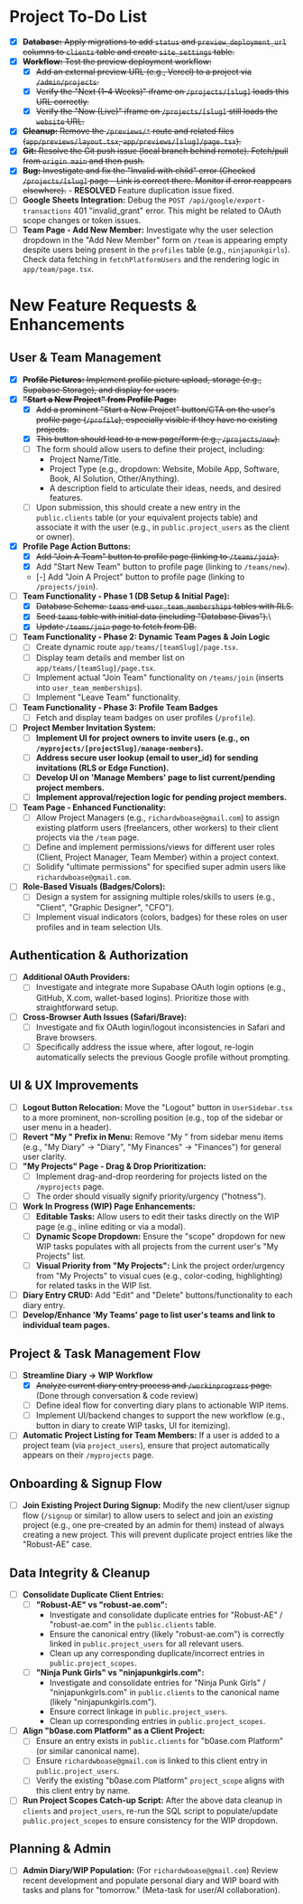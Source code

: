 # Project To-Do List

- [x] ~~**Database:** Apply migrations to add `status` and `preview_deployment_url` columns to `clients` table and create `site_settings` table.~~
- [x] ~~**Workflow:** Test the preview deployment workflow:~~
    - [x] ~~Add an external preview URL (e.g., Vercel) to a project via `/admin/projects`.~~
    - [x] ~~Verify the "Next (1-4 Weeks)" iframe on `/projects/[slug]` loads this URL correctly.~~
    - [x] ~~Verify the "Now (Live)" iframe on `/projects/[slug]` still loads the `website` URL.~~
- [x] ~~**Cleanup:** Remove the `/previews/*` route and related files (`app/previews/layout.tsx`, `app/previews/[slug]/page.tsx`).~~
- [x] ~~**Git:** Resolve the Git push issue (local branch behind remote). Fetch/pull from `origin main` and then push.~~
- [x] ~~**Bug:** Investigate and fix the "Invalid <Link> with <a> child" error (Checked `/projects/[slug]` page - Link is correct there. Monitor if error reappears elsewhere).~~ - **RESOLVED** Feature duplication issue fixed.
- [ ] **Google Sheets Integration:** Debug the `POST /api/google/export-transactions` 401 "invalid_grant" error. This might be related to OAuth scope changes or token issues.
- [ ] **Team Page - Add New Member:** Investigate why the user selection dropdown in the "Add New Member" form on `/team` is appearing empty despite users being present in the `profiles` table (e.g., `ninjapunkgirls`). Check data fetching in `fetchPlatformUsers` and the rendering logic in `app/team/page.tsx`.

# New Feature Requests & Enhancements

## User & Team Management
- [x] ~~**Profile Pictures:** Implement profile picture upload, storage (e.g., Supabase Storage), and display for users.~~
- [x] ~~**"Start a New Project" from Profile Page:**~~
    - [x] ~~Add a prominent "Start a New Project" button/CTA on the user's profile page (`/profile`), especially visible if they have no existing projects.~~
    - [x] ~~This button should lead to a new page/form (e.g., `/projects/new`).~~
    - [ ] The form should allow users to define their project, including:
        - Project Name/Title.
        - Project Type (e.g., dropdown: Website, Mobile App, Software, Book, AI Solution, Other/Anything).
        - A description field to articulate their ideas, needs, and desired features.
    - [ ] Upon submission, this should create a new entry in the `public.clients` table (or your equivalent projects table) and associate it with the user (e.g., in `public.project_users` as the client or owner).
- [x] **Profile Page Action Buttons:**
    - [x] ~~Add "Join A Team" button to profile page (linking to `/teams/join`).~~
    - [x] Add "Start New Team" button to profile page (linking to `/teams/new`).
    - [-] Add "Join A Project" button to profile page (linking to `/projects/join`). <!-- Page created, core logic in place -->
- [ ] **Team Functionality - Phase 1 (DB Setup & Initial Page):**
    - [x] ~~Database Schema: `teams` and `user_team_memberships` tables with RLS.~~
    - [x] ~~Seed `teams` table with initial data (including "Database Divas").~~\
    - [x] ~~Update `/teams/join` page to fetch from DB.~~ <!-- Covered by new team creation flow setup -->
- [ ] **Team Functionality - Phase 2: Dynamic Team Pages & Join Logic**
    - [ ] Create dynamic route `app/teams/[teamSlug]/page.tsx`.
    - [ ] Display team details and member list on `app/teams/[teamSlug]/page.tsx`.
    - [ ] Implement actual "Join Team" functionality on `/teams/join` (inserts into `user_team_memberships`).
    - [ ] Implement "Leave Team" functionality.
- [ ] **Team Functionality - Phase 3: Profile Team Badges**
    - [ ] Fetch and display team badges on user profiles (`/profile`).
- [ ] **Project Member Invitation System:**
    - [ ] **Implement UI for project owners to invite users (e.g., on `/myprojects/[projectSlug]/manage-members`).** <!-- Page created, basic invite form in place -->
    - [ ] **Address secure user lookup (email to user_id) for sending invitations (RLS or Edge Function).**
    - [ ] **Develop UI on 'Manage Members' page to list current/pending project members.**
    - [ ] **Implement approval/rejection logic for pending project members.**
- [ ] **Team Page - Enhanced Functionality:**
    - [ ] Allow Project Managers (e.g., `richardwboase@gmail.com`) to assign existing platform users (freelancers, other workers) to their client projects via the `/team` page.
    - [ ] Define and implement permissions/views for different user roles (Client, Project Manager, Team Member) within a project context.
    - [ ] Solidify "ultimate permissions" for specified super admin users like `richardwboase@gmail.com`.
- [ ] **Role-Based Visuals (Badges/Colors):**
    - [ ] Design a system for assigning multiple roles/skills to users (e.g., "Client", "Graphic Designer", "CFO").
    - [ ] Implement visual indicators (colors, badges) for these roles on user profiles and in team selection UIs.

## Authentication & Authorization
- [ ] **Additional OAuth Providers:**
    - [ ] Investigate and integrate more Supabase OAuth login options (e.g., GitHub, X.com, wallet-based logins). Prioritize those with straightforward setup.
- [ ] **Cross-Browser Auth Issues (Safari/Brave):**
    - [ ] Investigate and fix OAuth login/logout inconsistencies in Safari and Brave browsers.
    - [ ] Specifically address the issue where, after logout, re-login automatically selects the previous Google profile without prompting.

## UI & UX Improvements
- [ ] **Logout Button Relocation:** Move the "Logout" button in `UserSidebar.tsx` to a more prominent, non-scrolling position (e.g., top of the sidebar or user menu in a header).
- [ ] **Revert "My " Prefix in Menu:** Remove "My " from sidebar menu items (e.g., "My Diary" -> "Diary", "My Finances" -> "Finances") for general user clarity.
- [ ] **"My Projects" Page - Drag & Drop Prioritization:**
    - [ ] Implement drag-and-drop reordering for projects listed on the `/myprojects` page.
    - [ ] The order should visually signify priority/urgency ("hotness").
- [ ] **Work In Progress (WIP) Page Enhancements:**
    - [ ] **Editable Tasks:** Allow users to edit their tasks directly on the WIP page (e.g., inline editing or via a modal).
    - [ ] **Dynamic Scope Dropdown:** Ensure the "scope" dropdown for new WIP tasks populates with all projects from the current user's "My Projects" list.
    - [ ] **Visual Priority from "My Projects":** Link the project order/urgency from "My Projects" to visual cues (e.g., color-coding, highlighting) for related tasks in the WIP list.
- [ ] **Diary Entry CRUD:** Add "Edit" and "Delete" buttons/functionality to each diary entry.
- [ ] **Develop/Enhance 'My Teams' page to list user's teams and link to individual team pages.**

## Project & Task Management Flow
- [ ] **Streamline Diary -> WIP Workflow**
    - [x] ~~Analyze current diary entry process and `/workinprogress` page.~~ (Done through conversation & code review)
    - [ ] Define ideal flow for converting diary plans to actionable WIP items.
    - [ ] Implement UI/backend changes to support the new workflow (e.g., button in diary to create WIP tasks, UI for itemizing).
- [ ] **Automatic Project Listing for Team Members:** If a user is added to a project team (via `project_users`), ensure that project automatically appears on their `/myprojects` page.

## Onboarding & Signup Flow
- [ ] **Join Existing Project During Signup:** Modify the new client/user signup flow (`/signup` or similar) to allow users to select and join an *existing* project (e.g., one pre-created by an admin for them) instead of always creating a new project. This will prevent duplicate project entries like the "Robust-AE" case.

## Data Integrity & Cleanup
- [ ] **Consolidate Duplicate Client Entries:**
    - [ ] **"Robust-AE" vs "robust-ae.com":**
        - Investigate and consolidate duplicate entries for "Robust-AE" / "robust-ae.com" in the `public.clients` table.
        - Ensure the canonical entry (likely "robust-ae.com") is correctly linked in `public.project_users` for all relevant users.
        - Clean up any corresponding duplicate/incorrect entries in `public.project_scopes`.
    - [ ] **"Ninja Punk Girls" vs "ninjapunkgirls.com":**
        - Investigate and consolidate entries for "Ninja Punk Girls" / "ninjapunkgirls.com" in `public.clients` to the canonical name (likely "ninjapunkgirls.com").
        - Ensure correct linkage in `public.project_users`.
        - Clean up corresponding entries in `public.project_scopes`.
- [ ] **Align "b0ase.com Platform" as a Client Project:**
    - [ ] Ensure an entry exists in `public.clients` for "b0ase.com Platform" (or similar canonical name).
    - [ ] Ensure `richardwboase@gmail.com` is linked to this client entry in `public.project_users`.
    - [ ] Verify the existing "b0ase.com Platform" `project_scope` aligns with this client entry by name.
- [ ] **Run Project Scopes Catch-up Script:** After the above data cleanup in `clients` and `project_users`, re-run the SQL script to populate/update `public.project_scopes` to ensure consistency for the WIP dropdown.

## Planning & Admin
- [ ] **Admin Diary/WIP Population:** (For `richardwboase@gmail.com`) Review recent development and populate personal diary and WIP board with tasks and plans for "tomorrow." (Meta-task for user/AI collaboration). 